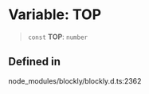 # Variable: TOP

> `const` **TOP**: `number`

## Defined in

node_modules/blockly/blockly.d.ts:2362
